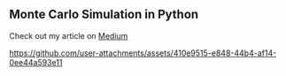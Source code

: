

## Monte Carlo Simulation in Python

Check out my article on [Medium](https://medium.com/@mehdi.ghaf/monte-carlo-simulation-in-python-3f607681f4f2)

https://github.com/user-attachments/assets/410e9515-e848-44b4-af14-0ee44a593e11

